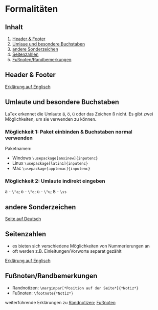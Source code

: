 # Formalitäten

## Inhalt
1. [Header & Footer](#1)
2. [Umlaue und besondere Buchstaben](#2)
3. [andere Sonderzeichen](#3)
4. [Seitenzahlen](#4)
5. [Fußnoten/Randbemerkungen](#5)

## Header & Footer <a name="1"></a>
[Erklärung auf Englisch](https://de.overleaf.com/learn/latex/Headers_and_footers#Standard_page_styles)

## Umlaute und besondere Buchstaben <a name="2"></a>

LaTex erkennet die Umlaute ä, ö, ü oder das Zeichen ß nicht. Es gibt zwei Möglichkeiten, um sie verwenden zu können.

### Möglichkeit 1: Paket einbinden & Buchstaben normal verwenden 

Paketnamen: 

- Windows `\usepackage[ansinew]{inputenc}`
- Linux `\usepackage[latin1]{inputenc}`
- Mac `\usepackage[applemac]{inputenc}`

### Möglichkeit 2: Umlaute indirekt eingeben

ä - `\"a`; ö - `\"o`; ü - `\"u`; ß - `\ss`

## andere Sonderzeichen <a name="3"></a>

[Seite auf Deutsch](https://de.wikibooks.org/wiki/LaTeX-Kompendium:_Sonderzeichen)

## Seitenzahlen <a name="4"></a>

- es bieten sich verschiedene Möglichkeiten von Nummerierungen an
- oft werden z.B. Einleitungen/Vorworte separat gezählt

[Erklärung auf Englisch](https://de.overleaf.com/learn/latex/Page_numbering)

## Fußnoten/Randbemerkungen <a name="5"></a>

- Randnotizen: `\marginpar[*Position auf der Seite*]{*Notiz*}`
- Fußnoten: `\footnote{*Notiz*}`

weiterführende Erklärungen zu [Randnotizen](https://de.overleaf.com/learn/latex/Margin_notes); [Fußnoten](https://de.overleaf.com/learn/latex/Footnotes)
